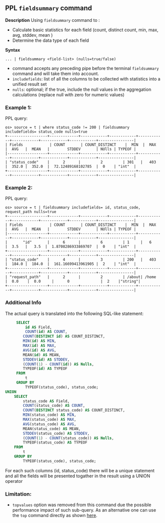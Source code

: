 ## PPL `fieldsummary` command

**Description**
Using `fieldsummary` command to :
 - Calculate basic statistics for each field (count, distinct count, min, max, avg, stddev, mean )
 - Determine the data type of each field

**Syntax**

`... | fieldsummary <field-list> (nulls=true/false)`

* command accepts any preceding pipe before the terminal `fieldsummary` command and will take them into account. 
* `includefields`: list of all the columns to be collected with statistics into a unified result set
* `nulls`: optional; if the true, include the null values in the aggregation calculations (replace null with zero for numeric values)

### Example 1: 

PPL query:

    os> source = t | where status_code != 200 | fieldsummary includefields= status_code nulls=true
    +------------------+-------------+------------+------------+------------+------------+------------+------------+----------------|
    | Fields            | COUNT       | COUNT_DISTINCT    |  MIN  |  MAX   |  AVG   |  MEAN   |        STDDEV       | NUlls | TYPEOF |
    |------------------+-------------+------------+------------+------------+------------+------------+------------+----------------|
    | "status_code"    |      2      |         2         | 301   |   403  |  352.0 |  352.0  |  72.12489168102785  |  0    | "int"  |
    +------------------+-------------+------------+------------+------------+------------+------------+------------+----------------|

### Example 2: 

PPL query:

    os> source = t | fieldsummary includefields= id, status_code, request_path nulls=true
    +------------------+-------------+------------+------------+------------+------------+------------+------------+----------------|
    | Fields            | COUNT       | COUNT_DISTINCT    |  MIN  |  MAX   |  AVG   |  MEAN   |        STDDEV       | NUlls | TYPEOF |
    |------------------+-------------+------------+------------+------------+------------+------------+------------+----------------|
    |       "id"       |      6      |         6         | 1     |   6    |  3.5   |   3.5  |  1.8708286933869707  |  0    | "int"  |
    +------------------+-------------+------------+------------+------------+------------+------------+------------+----------------|
    | "status_code"    |      4      |         3         | 200   |   403  |  184.0 |  184.0  |  161.16699413961905 |  2    | "int"  |
    +------------------+-------------+------------+------------+------------+------------+------------+------------+----------------|
    | "request_path"   |      2      |         2         | /about| /home  |  0.0    |  0.0     |      0              |  2    |"string"|
    +------------------+-------------+------------+------------+------------+------------+------------+------------+----------------|

### Additional Info
The actual query is translated into the following SQL-like statement:

```sql
     SELECT
         id AS Field,
         COUNT(id) AS COUNT,
        COUNT(DISTINCT id) AS COUNT_DISTINCT,
        MIN(id) AS MIN,
        MAX(id) AS MAX,
        AVG(id) AS AVG,
        MEAN(id) AS MEAN,
        STDDEV(id) AS STDDEV,
        (COUNT(1) - COUNT(id)) AS Nulls,
        TYPEOF(id) AS TYPEOF
     FROM
         t
     GROUP BY
         TYPEOF(status_code), status_code;
UNION
    SELECT
        status_code AS Field,
        COUNT(status_code) AS COUNT,
        COUNT(DISTINCT status_code) AS COUNT_DISTINCT,
        MIN(status_code) AS MIN,
        MAX(status_code) AS MAX,
        AVG(status_code) AS AVG,
        MEAN(status_code) AS MEAN,
        STDDEV(status_code) AS STDDEV,
        (COUNT(1) - COUNT(status_code)) AS Nulls,
        TYPEOF(status_code) AS TYPEOF
    FROM
        t
    GROUP BY
        TYPEOF(status_code), status_code;
```
For each such columns (id, status_code) there will be a unique statement and all the fields will be presented togather in the result using a UNION operator


### Limitation: 
 - `topvalues` option was removed from this command due the possible performance impact of such sub-query. As an alternative one can use the `top` command directly as shown [here](ppl-top-command.md). 

